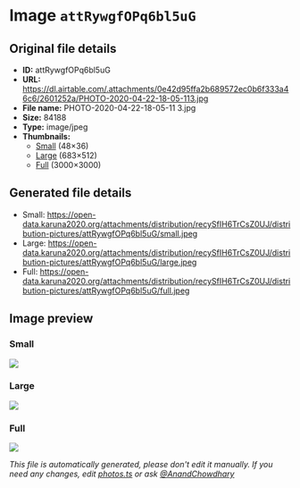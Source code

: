 # Image `attRywgfOPq6bl5uG`

## Original file details

- **ID:** attRywgfOPq6bl5uG
- **URL:** https://dl.airtable.com/.attachments/0e42d95ffa2b689572ec0b6f333a46c6/2601252a/PHOTO-2020-04-22-18-05-113.jpg
- **File name:** PHOTO-2020-04-22-18-05-11 3.jpg
- **Size:** 84188
- **Type:** image/jpeg
- **Thumbnails:**
  - [Small](https://dl.airtable.com/.attachmentThumbnails/df7ba21679b9a999537c578d32cc7631/48bb25d3) (48×36)
  - [Large](https://dl.airtable.com/.attachmentThumbnails/d020b3abe30f916c5ca7abc40342fd98/9f223c6e) (683×512)
  - [Full](https://dl.airtable.com/.attachmentThumbnails/81d241a17a6e541da77105afa164baf2/3560170a) (3000×3000)

## Generated file details

- Small: https://open-data.karuna2020.org/attachments/distribution/recySfIH6TrCsZ0UJ/distribution-pictures/attRywgfOPq6bl5uG/small.jpeg
- Large: https://open-data.karuna2020.org/attachments/distribution/recySfIH6TrCsZ0UJ/distribution-pictures/attRywgfOPq6bl5uG/large.jpeg
- Full: https://open-data.karuna2020.org/attachments/distribution/recySfIH6TrCsZ0UJ/distribution-pictures/attRywgfOPq6bl5uG/full.jpeg

## Image preview

### Small

![](https://open-data.karuna2020.org/attachments/distribution/recySfIH6TrCsZ0UJ/distribution-pictures/attRywgfOPq6bl5uG/small.jpeg)

### Large

![](https://open-data.karuna2020.org/attachments/distribution/recySfIH6TrCsZ0UJ/distribution-pictures/attRywgfOPq6bl5uG/large.jpeg)

### Full

![](https://open-data.karuna2020.org/attachments/distribution/recySfIH6TrCsZ0UJ/distribution-pictures/attRywgfOPq6bl5uG/full.jpeg)

_This file is automatically generated, please don't edit it manually. If you need any changes, edit [photos.ts](/photos.ts) or ask [@AnandChowdhary](https://github.com/AnandChowdhary)_
